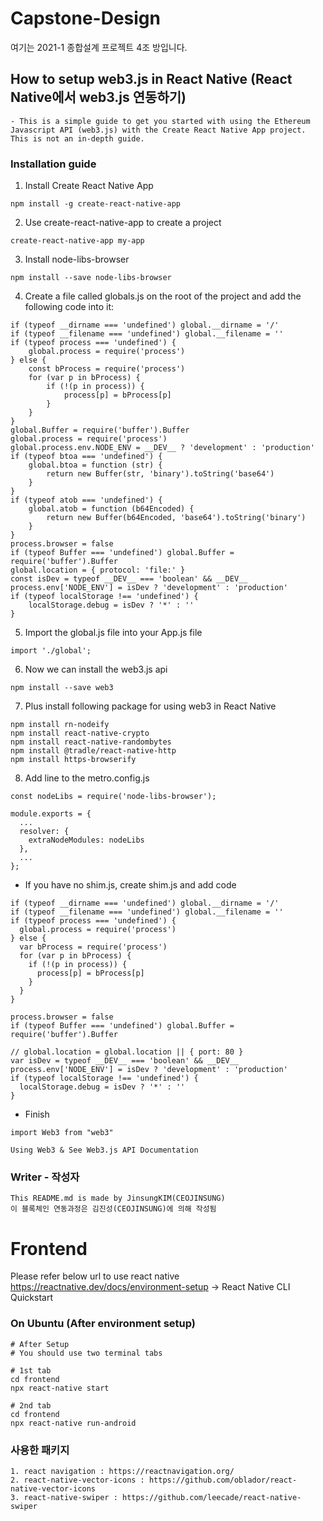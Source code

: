 # Capstone-Design
여기는 2021-1 종합설계 프로젝트 4조 방입니다.

## How to setup web3.js in React Native (React Native에서 web3.js 연동하기)
```
- This is a simple guide to get you started with using the Ethereum Javascript API (web3.js) with the Create React Native App project. This is not an in-depth guide.
```

### Installation guide

1. Install Create React Native App
```
npm install -g create-react-native-app
```

2. Use create-react-native-app to create a project
```
create-react-native-app my-app
```

3. Install node-libs-browser
```
npm install --save node-libs-browser
```

4. Create a file called globals.js on the root of the project and add the following code into it:
```
if (typeof __dirname === 'undefined') global.__dirname = '/'
if (typeof __filename === 'undefined') global.__filename = ''
if (typeof process === 'undefined') {
    global.process = require('process')
} else {
    const bProcess = require('process')
    for (var p in bProcess) {
        if (!(p in process)) {
            process[p] = bProcess[p]
        }
    }
}
global.Buffer = require('buffer').Buffer
global.process = require('process')
global.process.env.NODE_ENV = __DEV__ ? 'development' : 'production'
if (typeof btoa === 'undefined') {
    global.btoa = function (str) {
        return new Buffer(str, 'binary').toString('base64')
    }
}
if (typeof atob === 'undefined') {
    global.atob = function (b64Encoded) {
        return new Buffer(b64Encoded, 'base64').toString('binary')
    }
}
process.browser = false
if (typeof Buffer === 'undefined') global.Buffer = require('buffer').Buffer
global.location = { protocol: 'file:' }
const isDev = typeof __DEV__ === 'boolean' && __DEV__
process.env['NODE_ENV'] = isDev ? 'development' : 'production'
if (typeof localStorage !== 'undefined') {
    localStorage.debug = isDev ? '*' : ''
}
```

5. Import the global.js file into your App.js file
```
import './global';
```

6. Now we can install the web3.js api
```
npm install --save web3
```

7. Plus install following package for using web3 in React Native
```
npm install rn-nodeify
npm install react-native-crypto
npm install react-native-randombytes
npm install @tradle/react-native-http
npm install https-browserify
```
8. Add line to the metro.config.js
```
const nodeLibs = require('node-libs-browser');

module.exports = {
  ...
  resolver: {
    extraNodeModules: nodeLibs
  },
  ...
};
```

+ If you have no shim.js, create shim.js and add code
```
if (typeof __dirname === 'undefined') global.__dirname = '/'
if (typeof __filename === 'undefined') global.__filename = ''
if (typeof process === 'undefined') {
  global.process = require('process')
} else {
  var bProcess = require('process')
  for (var p in bProcess) {
    if (!(p in process)) {
      process[p] = bProcess[p]
    }
  }
}

process.browser = false
if (typeof Buffer === 'undefined') global.Buffer = require('buffer').Buffer

// global.location = global.location || { port: 80 }
var isDev = typeof __DEV__ === 'boolean' && __DEV__
process.env['NODE_ENV'] = isDev ? 'development' : 'production'
if (typeof localStorage !== 'undefined') {
  localStorage.debug = isDev ? '*' : ''
}
```
+ Finish
```
import Web3 from "web3"

Using Web3 & See Web3.js API Documentation
```

### Writer - 작성자
```
This README.md is made by JinsungKIM(CEOJINSUNG) 
이 블록체인 연동과정은 김진성(CEOJINSUNG)에 의해 작성됨
```


# Frontend

Please refer below url to use react native <br>
https://reactnative.dev/docs/environment-setup -> React Native CLI Quickstart

### On Ubuntu (After environment setup)
```
# After Setup
# You should use two terminal tabs

# 1st tab
cd frontend
npx react-native start

# 2nd tab
cd frontend
npx react-native run-android
```

### 사용한 패키지
```
1. react navigation : https://reactnavigation.org/
2. react-native-vector-icons : https://github.com/oblador/react-native-vector-icons
3. react-native-swiper : https://github.com/leecade/react-native-swiper
```
